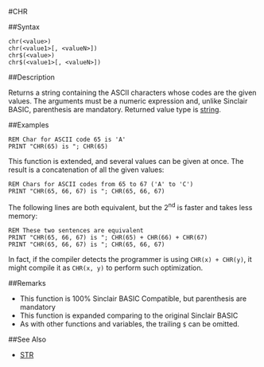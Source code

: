 #CHR

##Syntax


```
chr(<value>)
chr(<value1>[, <valueN>])
chr$(<value>)
chr$(<value1>[, <valueN>])
```

##Description

Returns a string containing the ASCII characters whose codes are the given values.
The arguments must be a numeric expression and, unlike Sinclair BASIC, parenthesis
are mandatory. Returned value type is [string](types.md#String).

##Examples

```
REM Char for ASCII code 65 is 'A'
PRINT "CHR(65) is "; CHR(65)
```
 
This function is extended, and several values can be given at once. The result is a concatenation of all the given values:

```
REM Chars for ASCII codes from 65 to 67 ('A' to 'C')
PRINT "CHR(65, 66, 67) is "; CHR(65, 66, 67)
```

The following lines are both equivalent, but the 2<sup>nd</sup> is faster and takes less memory:


```
REM These two sentences are equivalent
PRINT "CHR(65, 66, 67) is "; CHR(65) + CHR(66) + CHR(67)
PRINT "CHR(65, 66, 67) is "; CHR(65, 66, 67)
```
 

In fact, if the compiler detects the programmer is using `CHR(x) + CHR(y)`, it might compile it as
`CHR(x, y)` to perform such optimization.

##Remarks

* This function is 100% Sinclair BASIC Compatible, but parenthesis are mandatory
* This function is expanded comparing to the original Sinclair BASIC
* As with other functions and variables, the trailing `$` can be omitted.

##See Also

* [STR](str.md)
